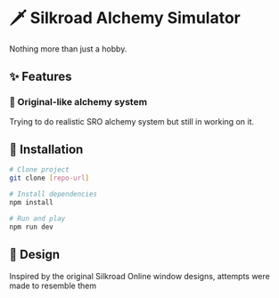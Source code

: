 # 🗡️ Silkroad Alchemy Simulator

Nothing more than just a hobby.

## ✨ Features

### 🎯 Original-like alchemy system

Trying to do realistic SRO alchemy system but still in working on it.

## 🚀 Installation

```bash
# Clone project
git clone [repo-url]

# Install dependencies
npm install

# Run and play
npm run dev
```

## 🎨 Design

Inspired by the original Silkroad Online window designs, attempts were made to resemble them
